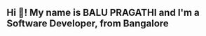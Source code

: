 <h2 align="left">Hi 👋! My name is  BALU PRAGATHI and I'm a Software Developer, from Bangalore</h2>



